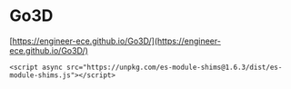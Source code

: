 # Go3D

[https://engineer-ece.github.io/Go3D/](https://engineer-ece.github.io/Go3D/)


<script  type="importmap">{
      "imports": {
          "three": "https://threejs.org/build/three.module.js",
		"three/addons/": "https://unpkg.com/three@v0.149.0/examples/jsm/"
      }
  }</script>
  
  
    <script async src="https://unpkg.com/es-module-shims@1.6.3/dist/es-module-shims.js"></script>


